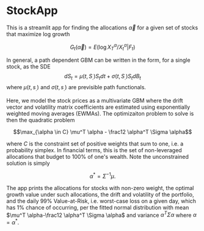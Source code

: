 # StockApp
This is a streamlit app for finding the 
allocations $\vec{\alpha}$ for a given set of stocks that maximize
log growth 

$$G_t(\vec{\alpha}) = E(\log X_T^\alpha/X_t^\alpha | F_t)$$

In general, a path dependent GBM can be written in the form,
for a single stock, as the SDE
$$d S_t = \mu(t, S_.) S_t dt + \sigma(t, S_.) S_t dB_t$$
where $\mu(t, s_.)$ and $\sigma(t, s_.)$ are previsible path functionals.

Here, we model the stock 
prices as a multivariate GBM where the drift vector and volatility 
matrix coefficients are estimated using exponentially weighted moving averages (EWMAs). 
The optimizaiton problem to solve is then the quadratic problem

$$\max_{\alpha \in C} \mu^T \alpha - \frac12 \alpha^T \Sigma \alpha$$

where $C$ is the constraint set of positive weights that sum to one, i.e.
a probability simplex. In financial terms, this is the set of non-leveraged
allocations that budget to 100\% of one's wealth. Note the unconstrained
solution is simply

$$\alpha^* = \Sigma^{-1} \mu.$$



The app prints the allocations for stocks with non-zero weight, the
optimal growth value under such allocations, the drift
and volatility of the portfolio, and the daily 99\% Value-at-Risk,
i.e. worst-case loss on a given day, which has 1\% chance of occurring,
per the fitted normal distribution with mean $\mu^T \alpha-\frac12 \alpha^T \Sigma \alpha$
and variance $\alpha^T \Sigma \alpha$ where $\alpha=\alpha^*$.






